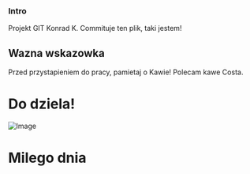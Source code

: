 ### Intro

Projekt GIT Konrad K.
Commituje ten plik, taki jestem!

## Wazna wskazowka

Przed przystapieniem do pracy, pamietaj o Kawie!
Polecam kawe Costa.


# Do dziela!

![Image](https://i.ibb.co/g6SJZKz/pngegg.png)

#        Milego dnia
